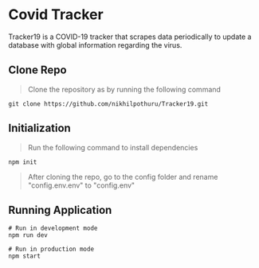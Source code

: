 # Covid Tracker

Tracker19 is a COVID-19 tracker that scrapes data periodically to update a database with global information regarding the virus.

## Clone Repo

> Clone the repository as by running the following command

`git clone https://github.com/nikhilpothuru/Tracker19.git`

## Initialization

> Run the following command to install dependencies

`npm init`

> After cloning the repo, go to the config folder and rename "config.env.env" to "config.env"

## Running Application

```
# Run in development mode
npm run dev

# Run in production mode
npm start
```
